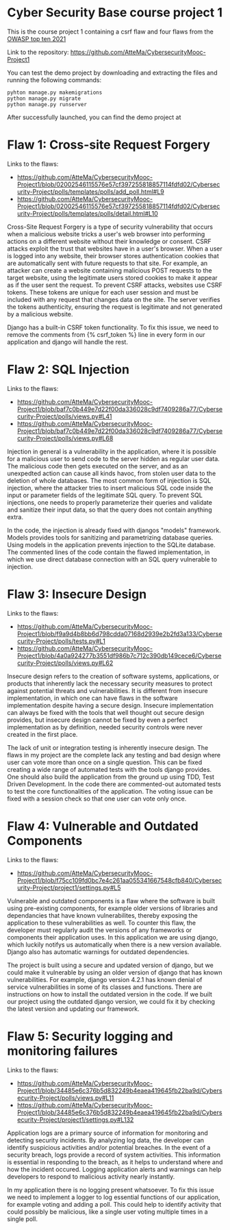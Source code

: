 # Cyber Security Base course project 1

This is the course project 1 containing a csrf flaw and four flaws from the [OWASP top ten 2021](https://owasp.org/www-project-top-ten/)

Link to the repository: https://github.com/AtteMa/CybersecurityMooc-Project1

You can test the demo project by downloading and extracting the files and running the following commands:

```
pyhton manage.py makemigrations
python manage.py migrate
python manage.py runserver
```

After successfully launched, you can find the demo project at [](http://127.0.0.1:8000/polls/)

# Flaw 1: Cross-site Request Forgery

Links to the flaws:
- https://github.com/AtteMa/CybersecurityMooc-Project1/blob/02002546115576e57cf397255818857114fdfd02/Cybersecurity-Project/polls/templates/polls/add_poll.html#L9
- https://github.com/AtteMa/CybersecurityMooc-Project1/blob/02002546115576e57cf397255818857114fdfd02/Cybersecurity-Project/polls/templates/polls/detail.html#L10

Cross-Site Request Forgery is a type of security vulnerability that occurs when a malicious website tricks a user's web browser into performing actions on a different website without their knowledge or consent. CSRF attacks exploit the trust that websites have in a user's browser. When a user is logged into any website, their browser stores authentication cookies that are automatically sent with future requests to that site. For example, an attacker can create a website containing malicious POST requests to the target website, using the legitimate users stored cookies to make it appear as if the user sent the request. To prevent CSRF attacks, websites use CSRF tokens. These tokens are unique for each user session and must be included with any request that changes data on the site. The server verifies the tokens authenticity, ensuring the request is legitimate and not generated by a malicious website.

Django has a built-in CSRF token functionality. To fix this issue, we need to remove the comments from {% csrf_token %} line in every form in our application and django will handle the rest.

# Flaw 2: SQL Injection

Links to the flaws:
- https://github.com/AtteMa/CybersecurityMooc-Project1/blob/baf7c0b449e7d22f00da336028c9df7409286a77/Cybersecurity-Project/polls/views.py#L41
- https://github.com/AtteMa/CybersecurityMooc-Project1/blob/baf7c0b449e7d22f00da336028c9df7409286a77/Cybersecurity-Project/polls/views.py#L68

Injection in general is a vulnerability in the application, where it is possible for a malicious user to send code to the server hidden as regular user data. The malicious code then gets executed on the server, and as an unexpedted action can cause all kinds havoc, from stolen user data to the deletion of whole databases. The most common form of injection is SQL injection, where the attacker tries to insert malicious SQL code inside the input or parameter fields of the legitimate SQL query. To prevent SQL injections, one needs to properly parameterize their queries and validate and sanitize their input data, so that the query does not contain anything extra.

In the code, the injection is already fixed with djangos "models" framework. Models provides tools for sanitizing and parametrizing database queries. Using models in the application prevents injection to the SQLite database. The commented lines of the code contain the flawed implementation, in which we use direct database connection with an SQL query vulnerable to injection.

# Flaw 3: Insecure Design

Links to the flaws:
- https://github.com/AtteMa/CybersecurityMooc-Project1/blob/f9a9d4b8bb6d798cdda07168d2939e2b2fd3a133/Cybersecurity-Project/polls/tests.py#L1
- https://github.com/AtteMa/CybersecurityMooc-Project1/blob/4a0a924277b3551df986b7c712c390db149cece6/Cybersecurity-Project/polls/views.py#L62

Insecure design refers to the creation of software systems, applications, or products that inherently lack the necessary security measures to protect against potential threats and vulnerabilities. It is different from insecure implementation, in which one can have flaws in the software implementation despite having a secure design. Insecure implementation can always be fixed with the tools that well thought out secure design provides, but insecure design cannot be fixed by even a perfect implementation as by definition, needed security controls were never created in the first place.

The lack of unit or integration testing is inherently insecure design. The flaws in my project are the complete lack any testing and bad design where user can vote more than once on a single question. This can be fixed creating a wide range of automated tests with the tools django provides. One should also build the application from the ground up using TDD, Test Driven Development. In the code there are commented-out automated tests to test the core functionalities of the application. The voting issue can be fixed with a session check so that one user can vote only once.

# Flaw 4: Vulnerable and Outdated Components

Links to the flaws:
- https://github.com/AtteMa/CybersecurityMooc-Project1/blob/f75cc109fd0bc7e4c261aa055341667548cfb840/Cybersecurity-Project/project1/settings.py#L5

Vulnerable and outdated components is a flaw where the software is built using pre-existing components, for example older versions of libraries and dependancies that have known vulnerabilites, thereby exposing the application to these vulnerabilities as well. To counter this flaw, the developer must regularly audit the versions of any frameworks or components their application uses. In this application we are using django, which luckily notifys us automatically when there is a new version available. Django also has automatic warnings for outdated dependencies.

The project is built using a secure and updated version of django, but we could make it vulnerable by using an older version of django that has known vulnerabilities. For example, django version 4.2.1 has known denial of service vulnerabilities in some of its classes and functions. There are instructions on how to install the outdated version in the code. If we built our project using the outdated django version, we could fix it by checking the latest version and updating our framework.

# Flaw 5: Security logging and monitoring failures

Links to the flaws:
- https://github.com/AtteMa/CybersecurityMooc-Project1/blob/34485e6c376b5d832249b4eaea419645fb22ba9d/Cybersecurity-Project/polls/views.py#L11
- https://github.com/AtteMa/CybersecurityMooc-Project1/blob/34485e6c376b5d832249b4eaea419645fb22ba9d/Cybersecurity-Project/project1/settings.py#L132

Application logs are a primary source of information for monitoring and detecting security incidents. By analyzing log data, the developer can identify suspicious activities and/or potential breaches. In the event of a security breach, logs provide a record of system activities. This information is essential in responding to the breach, as it helps to understand where and how the incident occured. Logging application alerts and warnings can help developers to respond to malicious activity nearly instantly.

In my application there is no logging present whatsoever. To fix this issue we need to implement a logger to log essential functions of our application, for example voting and adding a poll. This could help to identify activity that could possibly be malicious, like a single user voting multiple times in a single poll.
